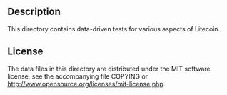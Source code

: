 Description
------------

This directory contains data-driven tests for various aspects of Litecoin.

License
--------

The data files in this directory are distributed under the MIT software
license, see the accompanying file COPYING or
http://www.opensource.org/licenses/mit-license.php.

